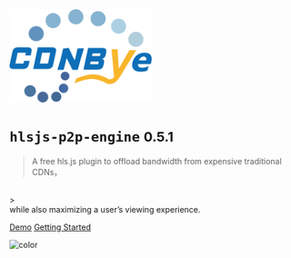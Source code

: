 <img width="250" src="pics/cdnbye.png" alt="cdnbye logo">

# `hlsjs-p2p-engine` <small>0.5.1</small>

> A free hls.js plugin to offload bandwidth from expensive traditional CDNs，
<br>
> <br>while also maximizing a user’s viewing experience. 

[Demo](https://cdnbye.github.io/hlsjs-p2p-demo/)
[Getting Started](/en/README.md)

<!-- 背景色 -->

![color](#00C5CD)

